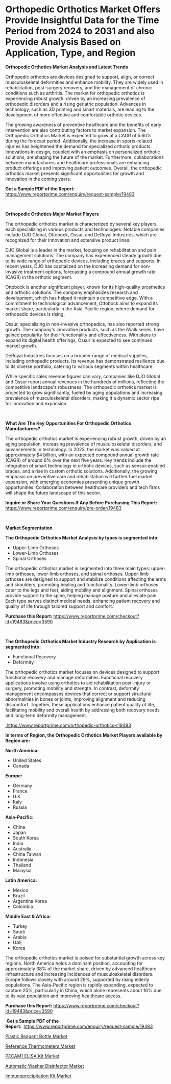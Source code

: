 <p><h1>Orthopedic Orthotics Market Offers Provide Insightful Data for the Time Period from 2024 to 2031 and also Provide Analysis Based on Application, Type, and Region</h1></p><p><strong>Orthopedic Orthotics Market Analysis and Latest Trends</strong></p>
<p><p>Orthopedic orthotics are devices designed to support, align, or correct musculoskeletal deformities and enhance mobility. They are widely used in rehabilitation, post-surgery recovery, and the management of chronic conditions such as arthritis. The market for orthopedic orthotics is experiencing robust growth, driven by an increasing prevalence of orthopedic disorders and a rising geriatric population. Advances in technology, such as 3D printing and smart materials, are leading to the development of more effective and comfortable orthotic devices.</p><p>The growing awareness of preventive healthcare and the benefits of early intervention are also contributing factors to market expansion. The Orthopedic Orthotics Market is expected to grow at a CAGR of 5.60% during the forecast period. Additionally, the increase in sports-related injuries has heightened the demand for specialized orthotic products. Innovations in design, coupled with an emphasis on personalized orthotic solutions, are shaping the future of the market. Furthermore, collaborations between manufacturers and healthcare professionals are enhancing product offerings and improving patient outcomes. Overall, the orthopedic orthotics market presents significant opportunities for growth and innovation in the coming years.</p></p>
<p><strong>Get a Sample PDF of the Report:&nbsp;</strong> <a href="https://www.reportprime.com/enquiry/request-sample/19483?utm_campaign=1920&utm_medium=2&utm_source=Github&utm_content=ia&utm_term=25122024&utm_id=orthopedic-orthotics">https://www.reportprime.com/enquiry/request-sample/19483</a></p>
<p>&nbsp;</p>
<p><strong>Orthopedic Orthotics Major Market Players</strong></p>
<p><p>The orthopedic orthotics market is characterized by several key players, each specializing in various products and technologies. Notable companies include DJO Global, Ottobock, Ossur, and DeRoyal Industries, which are recognized for their innovation and extensive product lines.</p><p>DJO Global is a leader in the market, focusing on rehabilitation and pain management solutions. The company has experienced steady growth due to its wide range of orthopedic devices, including braces and supports. In recent years, DJO has capitalized on the increasing demand for non-invasive treatment options, forecasting a compound annual growth rate (CAGR) in the orthotic segment.</p><p>Ottobock is another significant player, known for its high-quality prosthetics and orthotic solutions. The company emphasizes research and development, which has helped it maintain a competitive edge. With a commitment to technological advancement, Ottobock aims to expand its market share, particularly in the Asia-Pacific region, where demand for orthopedic devices is rising.</p><p>Ossur, specializing in non-invasive orthopedics, has also reported strong growth. The company's innovative products, such as the iWalk series, have gained popularity for their functionality and effectiveness. With plans to expand its digital health offerings, Ossur is expected to see continued market growth.</p><p>DeRoyal Industries focuses on a broader range of medical supplies, including orthopedic products. Its revenue has demonstrated resilience due to its diverse portfolio, catering to various segments within healthcare.</p><p>While specific sales revenue figures can vary, companies like DJO Global and Ossur report annual revenues in the hundreds of millions, reflecting the competitive landscape's robustness. The orthopedic orthotics market is projected to grow significantly, fueled by aging populations and increasing prevalence of musculoskeletal disorders, making it a dynamic sector ripe for innovation and expansion.</p></p>
<p>&nbsp;</p>
<p><strong>What Are The Key Opportunities For Orthopedic Orthotics Manufacturers?</strong></p>
<p><p>The orthopedic orthotics market is experiencing robust growth, driven by an aging population, increasing prevalence of musculoskeletal disorders, and advancements in technology. In 2023, the market was valued at approximately $4 billion, with an expected compound annual growth rate (CAGR) of around 6% over the next five years. Key trends include the integration of smart technology in orthotic devices, such as sensor-enabled braces, and a rise in custom orthotic solutions. Additionally, the growing emphasis on preventive care and rehabilitation will further fuel market expansion, with emerging economies presenting unique growth opportunities. Collaboration between healthcare providers and tech firms will shape the future landscape of this sector.</p></p>
<p><strong>Inquire or Share Your Questions If Any Before Purchasing This Report:</strong> <a href="https://www.reportprime.com/enquiry/pre-order/19483?utm_campaign=1920&utm_medium=2&utm_source=Github&utm_content=ia&utm_term=25122024&utm_id=orthopedic-orthotics">https://www.reportprime.com/enquiry/pre-order/19483</a></p>
<p>&nbsp;</p>
<p><strong>Market Segmentation</strong></p>
<p><strong>The Orthopedic Orthotics Market Analysis by types is segmented into:</strong></p>
<p><ul><li>Upper-Limb Orthoses</li><li>Lower-Limb Orthoses</li><li>Spinal Orthoses</li></ul></p>
<p><p>The orthopedic orthotics market is segmented into three main types: upper-limb orthoses, lower-limb orthoses, and spinal orthoses. Upper-limb orthoses are designed to support and stabilize conditions affecting the arms and shoulders, promoting healing and functionality. Lower-limb orthoses cater to the legs and feet, aiding mobility and alignment. Spinal orthoses provide support to the spine, helping manage posture and alleviate pain. Each type serves distinct medical needs, enhancing patient recovery and quality of life through tailored support and comfort.</p></p>
<p><strong>Purchase this Report:&nbsp;</strong><a href="https://www.reportprime.com/checkout?id=19483&price=3590&utm_campaign=1920&utm_medium=2&utm_source=Github&utm_content=ia&utm_term=25122024&utm_id=orthopedic-orthotics">https://www.reportprime.com/checkout?id=19483&price=3590</a></p>
<p>&nbsp;</p>
<p><strong>The Orthopedic Orthotics Market Industry Research by Application is segmented into:</strong></p>
<p><ul><li>Functional Recovery</li><li>Deformity</li></ul></p>
<p><p>The orthopedic orthotics market focuses on devices designed to support functional recovery and manage deformities. Functional recovery applications involve using orthotics to aid rehabilitation post-injury or surgery, promoting mobility and strength. In contrast, deformity management encompasses devices that correct or support structural abnormalities in bones or joints, improving alignment and reducing discomfort. Together, these applications enhance patient quality of life, facilitating mobility and overall health by addressing both recovery needs and long-term deformity management.</p></p>
<p><a href="https://www.reportprime.com/orthopedic-orthotics-r19483?utm_campaign=1920&utm_medium=2&utm_source=Github&utm_content=ia&utm_term=25122024&utm_id=orthopedic-orthotics">&nbsp;https://www.reportprime.com/orthopedic-orthotics-r19483</a></p>
<p><strong>In terms of Region, the Orthopedic Orthotics Market Players available by Region are:</strong></p>
<p>
    <p> <strong> North America: </strong>
        <ul>
            <li>United States</li>
            <li>Canada</li>
        </ul>
        </p> 
    <p> <strong> Europe: </strong>
        <ul>
            <li>Germany</li>
            <li>France</li>
            <li>U.K.</li>
            <li>Italy</li>
            <li>Russia</li>
        </ul>
        </p> 
    <p> <strong> Asia-Pacific: </strong>
        <ul>
            <li>China</li>
            <li>Japan</li>
            <li>South Korea</li>
            <li>India</li>
            <li>Australia</li>
            <li>China Taiwan</li>
            <li>Indonesia</li>
            <li>Thailand</li>
            <li>Malaysia</li>
        </ul>
        </p> 
    <p> <strong> Latin America: </strong>
        <ul>
            <li>Mexico</li>
            <li>Brazil</li>
            <li>Argentina Korea</li>
            <li>Colombia</li>
        </ul>
        </p> 
    <p> <strong> Middle East & Africa: </strong>
        <ul>
            <li>Turkey</li>
            <li>Saudi</li>
            <li>Arabia</li>
            <li>UAE</li>
            <li>Korea</li>
        </ul>
    </p>
    </p>
<p><p>The orthopedic orthotics market is poised for substantial growth across key regions. North America holds a dominant position, accounting for approximately 38% of the market share, driven by advanced healthcare infrastructure and increasing incidences of musculoskeletal disorders. Europe follows closely with around 29%, supported by rising elderly populations. The Asia-Pacific region is rapidly expanding, expected to capture 25%, particularly in China, which alone represents about 16% due to its vast population and improving healthcare access.</p></p>
<p><strong>Purchase this Report: </strong><a href="https://www.reportprime.com/checkout?id=19483&price=3590&utm_campaign=1920&utm_medium=2&utm_source=Github&utm_content=ia&utm_term=25122024&utm_id=orthopedic-orthotics">https://www.reportprime.com/checkout?id=19483&price=3590</a></p>
<p>&nbsp;<strong>Get a Sample PDF of the Report:&nbsp;&nbsp;</strong><a href="https://www.reportprime.com/enquiry/request-sample/19483?utm_campaign=1920&utm_medium=2&utm_source=Github&utm_content=ia&utm_term=25122024&utm_id=orthopedic-orthotics">https://www.reportprime.com/enquiry/request-sample/19483</a></p>
<p><strong></strong></p>
<p><p><a href="https://www.linkedin.com/pulse/plastic-reagent-bottle-market-insights-provide-historical-trends-54p2f?utm_campaign=1920&utm_medium=2&utm_source=Github&utm_content=ia&utm_term=25122024&utm_id=orthopedic-orthotics">Plastic Reagent Bottle Market</a></p><p><a href="https://www.linkedin.com/pulse/anticipated-growth-reference-thermometers-market-41-cagr-xzeic?utm_campaign=1920&utm_medium=2&utm_source=Github&utm_content=ia&utm_term=25122024&utm_id=orthopedic-orthotics">Reference Thermometers Market</a></p><p><a href="https://www.linkedin.com/pulse/pecam1-elisa-kit-market-outlook-growth-trends-11-cagr-noijf?utm_campaign=1920&utm_medium=2&utm_source=Github&utm_content=ia&utm_term=25122024&utm_id=orthopedic-orthotics">PECAM1 ELISA Kit Market</a></p><p><a href="https://www.linkedin.com/pulse/automatic-washer-disinfector-market-size-experiencing-steady-nishf?utm_campaign=1920&utm_medium=2&utm_source=Github&utm_content=ia&utm_term=25122024&utm_id=orthopedic-orthotics">Automatic Washer Disinfector Market</a></p><p><a href="https://www.linkedin.com/pulse/immunoprecipitation-kit-market-report-projected-74-cagr-key-g9amf?utm_campaign=1920&utm_medium=2&utm_source=Github&utm_content=ia&utm_term=25122024&utm_id=orthopedic-orthotics">Immunoprecipitation Kit Market</a></p></p>